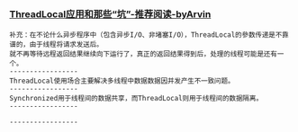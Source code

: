 ### [ThreadLocal应用和那些“坑”-推荐阅读-byArvin](https://blog.csdn.net/fly910905/article/details/78869251)

```
补充：在不论什么异步程序中（包含异步I/O、非堵塞I/O），ThreadLocal的參数传递是不靠谱的，由于线程将请求发送后。
就不再等待远程返回结果继续向下运行了，真正的返回结果得到后，处理的线程可能是还有一个。
-----------------
ThreadLocal使用场合主要解决多线程中数据数据因并发产生不一致问题。
-----------------
Synchronized用于线程间的数据共享，而ThreadLocal则用于线程间的数据隔离。
-----------------

-----------------

```